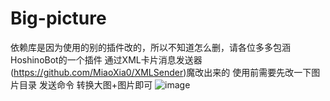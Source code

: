 # Big-picture
依赖库是因为使用的别的插件改的，所以不知道怎么删，请各位多多包涵
HoshinoBot的一个插件 
通过XML卡片消息发送器(https://github.com/MiaoXia0/XMLSender)魔改出来的
使用前需要先改一下图片目录
发送命令 转换大图+图片即可
![image](https://user-images.githubusercontent.com/31241227/139569446-f9edde92-a76f-4b5c-b17a-c17140bdfb02.png)
